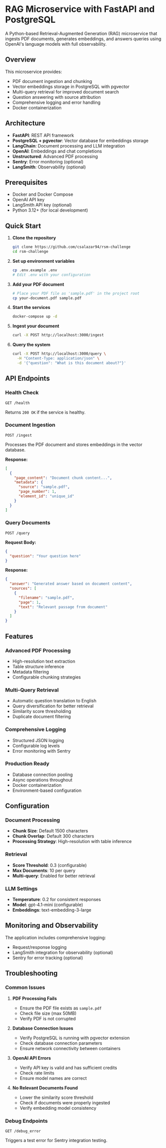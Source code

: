 # RAG Microservice with FastAPI and PostgreSQL

A Python-based Retrieval-Augmented Generation (RAG) microservice that ingests PDF documents, generates embeddings, and answers queries using OpenAI's language models with full observability.

## Overview

This microservice provides:

- PDF document ingestion and chunking
- Vector embeddings storage in PostgreSQL with pgvector
- Multi-query retrieval for improved document search
- Question answering with source attribution
- Comprehensive logging and error handling
- Docker containerization

## Architecture

- **FastAPI**: REST API framework
- **PostgreSQL + pgvector**: Vector database for embeddings storage
- **LangChain**: Document processing and LLM integration
- **OpenAI**: Embeddings and chat completions
- **Unstructured**: Advanced PDF processing
- **Sentry**: Error monitoring (optional)
- **LangSmith**: Observability (optional)

## Prerequisites

- Docker and Docker Compose
- OpenAI API key
- LangSmith API key (optional)
- Python 3.12+ (for local development)

## Quick Start

1. **Clone the repository**

   ```bash
   git clone https://github.com/csalazar94/rsm-challenge
   cd rsm-challenge
   ```

2. **Set up environment variables**

   ```bash
   cp .env.example .env
   # Edit .env with your configuration
   ```

3. **Add your PDF document**

   ```bash
   # Place your PDF file as 'sample.pdf' in the project root
   cp your-document.pdf sample.pdf
   ```

4. **Start the services**

   ```bash
   docker-compose up -d
   ```

5. **Ingest your document**

   ```bash
   curl -X POST http://localhost:3000/ingest
   ```

6. **Query the system**
   ```bash
   curl -X POST http://localhost:3000/query \
     -H "Content-Type: application/json" \
     -d '{"question": "What is this document about?"}'
   ```

## API Endpoints

### Health Check

```http
GET /health
```

Returns `200 OK` if the service is healthy.

### Document Ingestion

```http
POST /ingest
```

Processes the PDF document and stores embeddings in the vector database.

**Response:**

```json
[
  {
    "page_content": "Document chunk content...",
    "metadata": {
      "source": "sample.pdf",
      "page_number": 1,
      "element_id": "unique_id"
    }
  }
]
```

### Query Documents

```http
POST /query
```

**Request Body:**

```json
{
  "question": "Your question here"
}
```

**Response:**

```json
{
  "answer": "Generated answer based on document content",
  "sources": [
    {
      "filename": "sample.pdf",
      "page": 1,
      "text": "Relevant passage from document"
    }
  ]
}
```

## Features

### Advanced PDF Processing

- High-resolution text extraction
- Table structure inference
- Metadata filtering
- Configurable chunking strategies

### Multi-Query Retrieval

- Automatic question translation to English
- Query diversification for better retrieval
- Similarity score thresholding
- Duplicate document filtering

### Comprehensive Logging

- Structured JSON logging
- Configurable log levels
- Error monitoring with Sentry

### Production Ready

- Database connection pooling
- Async operations throughout
- Docker containerization
- Environment-based configuration

## Configuration

### Document Processing

- **Chunk Size**: Default 1500 characters
- **Chunk Overlap**: Default 300 characters
- **Processing Strategy**: High-resolution with table inference

### Retrieval

- **Score Threshold**: 0.3 (configurable)
- **Max Documents**: 10 per query
- **Multi-query**: Enabled for better retrieval

### LLM Settings

- **Temperature**: 0.2 for consistent responses
- **Model**: gpt-4.1-mini (configurable)
- **Embeddings**: text-embedding-3-large

## Monitoring and Observability

The application includes comprehensive logging:

- Request/response logging
- LangSmith integration for observability (optional)
- Sentry for error tracking (optional)

## Troubleshooting

### Common Issues

1. **PDF Processing Fails**

   - Ensure the PDF file exists as `sample.pdf`
   - Check file size (max 50MB)
   - Verify PDF is not corrupted

2. **Database Connection Issues**

   - Verify PostgreSQL is running with pgvector extension
   - Check database connection parameters
   - Ensure network connectivity between containers

3. **OpenAI API Errors**

   - Verify API key is valid and has sufficient credits
   - Check rate limits
   - Ensure model names are correct

4. **No Relevant Documents Found**
   - Lower the similarity score threshold
   - Check if documents were properly ingested
   - Verify embedding model consistency

### Debug Endpoints

```http
GET /debug_error
```

Triggers a test error for Sentry integration testing.
